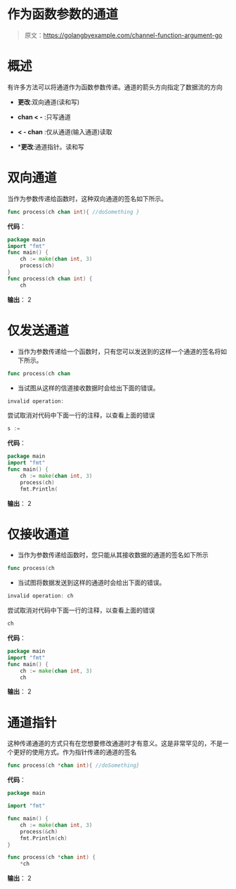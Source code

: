 # 作为函数参数的通道

> 原文：<https://golangbyexample.com/channel-function-argument-go>

# 概述

有许多方法可以将通道作为函数参数传递。通道的箭头方向指定了数据流的方向

*   **更改**:双向通道(读和写)

*   **chan < -** :只写通道

*   **< - chan** :仅从通道(输入通道)读取

*   ***更改**:通道指针。读和写

# **双向通道**

当作为参数传递给函数时，这种双向通道的签名如下所示。

```go
func process(ch chan int){ //doSomething }
```

**代码**：

```go
package main
import "fmt"
func main() {
    ch := make(chan int, 3)
    process(ch)
}
func process(ch chan int) {
    ch 
```

**输出**： 2

# **仅发送通道**

*   当作为参数传递给一个函数时，只有您可以发送到的这样一个通道的签名将如下所示。

```go
func process(ch chan
```

*   当试图从这样的信道接收数据时会给出下面的错误。

```go
invalid operation: 
```

尝试取消对代码中下面一行的注释，以查看上面的错误

```go
s := 
```

**代码**：

```go
package main
import "fmt"
func main() {
    ch := make(chan int, 3)
    process(ch)
    fmt.Println(
```

**输出**： 2

# **仅接收通道**

*   当作为参数传递给函数时，您只能从其接收数据的通道的签名如下所示

```go
func process(ch 
```

*   当试图将数据发送到这样的通道时会给出下面的错误。

```go
invalid operation: ch 
```

尝试取消对代码中下面一行的注释，以查看上面的错误

```go
ch 
```

**代码**：

```go
package main
import "fmt"
func main() {
    ch := make(chan int, 3)
    ch 
```

**输出**： 2

# **通道指针**

这种传递通道的方式只有在您想要修改通道时才有意义。这是非常罕见的，不是一个更好的使用方式。作为指针传递的通道的签名

```go
func process(ch *chan int){ //doSomething}
```

**代码**：

```go
package main

import "fmt"

func main() {
	ch := make(chan int, 3)
	process(&ch)
	fmt.Println(ch)
}

func process(ch *chan int) {
	*ch 
```

**输出**： 2